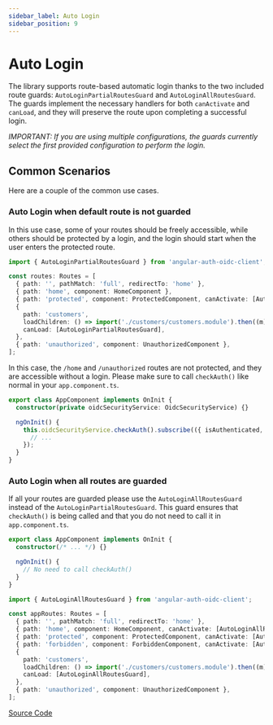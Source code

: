 ```yaml
---
sidebar_label: Auto Login
sidebar_position: 9
---
```


# Auto Login

The library supports route-based automatic login thanks to the two included route guards: `AutoLoginPartialRoutesGuard` and `AutoLoginAllRoutesGuard`. The guards implement the necessary handlers for both `canActivate` and `canLoad`, and they will preserve the route upon completing a successful login.

_IMPORTANT: If you are using multiple configurations, the guards currently select the first provided configuration to perform the login._

## Common Scenarios

Here are a couple of the common use cases.

### Auto Login when default route is not guarded

In this use case, some of your routes should be freely accessible, while others should be protected by a login, and the login should start when the user enters the protected route.

```ts
import { AutoLoginPartialRoutesGuard } from 'angular-auth-oidc-client';

const routes: Routes = [
  { path: '', pathMatch: 'full', redirectTo: 'home' },
  { path: 'home', component: HomeComponent },
  { path: 'protected', component: ProtectedComponent, canActivate: [AutoLoginPartialRoutesGuard] },
  {
    path: 'customers',
    loadChildren: () => import('./customers/customers.module').then((m) => m.CustomersModule),
    canLoad: [AutoLoginPartialRoutesGuard],
  },
  { path: 'unauthorized', component: UnauthorizedComponent },
];
```

In this case, the `/home` and `/unauthorized` routes are not protected, and they are accessible without a login.
Please make sure to call `checkAuth()` like normal in your `app.component.ts`.

```ts
export class AppComponent implements OnInit {
  constructor(private oidcSecurityService: OidcSecurityService) {}

  ngOnInit() {
    this.oidcSecurityService.checkAuth().subscribe(({ isAuthenticated, userData, accessToken }) => {
      // ...
    });
  }
}
```

### Auto Login when all routes are guarded

If all your routes are guarded please use the `AutoLoginAllRoutesGuard` instead of the `AutoLoginPartialRoutesGuard`. This guard ensures that `checkAuth()` is being called and that you do not need to call it in `app.component.ts`.

```ts
export class AppComponent implements OnInit {
  constructor(/* ... */) {}

  ngOnInit() {
    // No need to call checkAuth()
  }
}
```

```ts
import { AutoLoginAllRoutesGuard } from 'angular-auth-oidc-client';

const appRoutes: Routes = [
  { path: '', pathMatch: 'full', redirectTo: 'home' },
  { path: 'home', component: HomeComponent, canActivate: [AutoLoginAllRoutesGuard] },
  { path: 'protected', component: ProtectedComponent, canActivate: [AutoLoginAllRoutesGuard] },
  { path: 'forbidden', component: ForbiddenComponent, canActivate: [AutoLoginAllRoutesGuard] },
  {
    path: 'customers',
    loadChildren: () => import('./customers/customers.module').then((m) => m.CustomersModule),
    canLoad: [AutoLoginAllRoutesGuard],
  },
  { path: 'unauthorized', component: UnauthorizedComponent },
];
```

[Source Code](../../../../../projects/sample-code-flow-auto-login/src/app/app.routes.ts)
